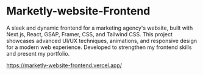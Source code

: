 # Marketly-website-Frontend
A sleek and dynamic frontend for a marketing agency's website, built with Next.js, React, GSAP, Framer, CSS, and Tailwind CSS. This project showcases advanced UI/UX techniques, animations, and responsive design for a modern web experience. Developed to strengthen my frontend skills and present my portfolio.


https://marketly-website-frontend.vercel.app/
